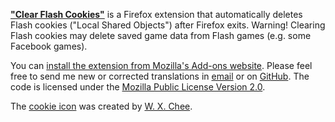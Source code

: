 **["Clear Flash Cookies"](https://addons.mozilla.org/firefox/addon/clear-flash-cookies/)** is a Firefox extension that automatically deletes Flash cookies ("Local Shared Objects") after Firefox exits. Warning! Clearing Flash cookies may delete saved game data from Flash games (e.g. some Facebook games).

You can [install the extension from Mozilla's Add-ons website](https://addons.mozilla.org/firefox/addon/clear-flash-cookies/). Please feel free to send me new or corrected translations in <a href="mailto:clear-flash-cookies@cpeterso.com">email</a> or on <a href="https://github.com/cpeterso/clear-flash-cookies/issues">GitHub</a>. The code is licensed under the <a href="https://www.mozilla.org/media/MPL/2.0/index.txt">Mozilla Public License Version 2.0</a>.

The <a href="https://www.iconfinder.com/icons/1760338/biscuit_chips_cookie_food_snack_icon">cookie icon</a> was created by <a href="https://www.iconfinder.com/wxchee">W. X. Chee</a>.
